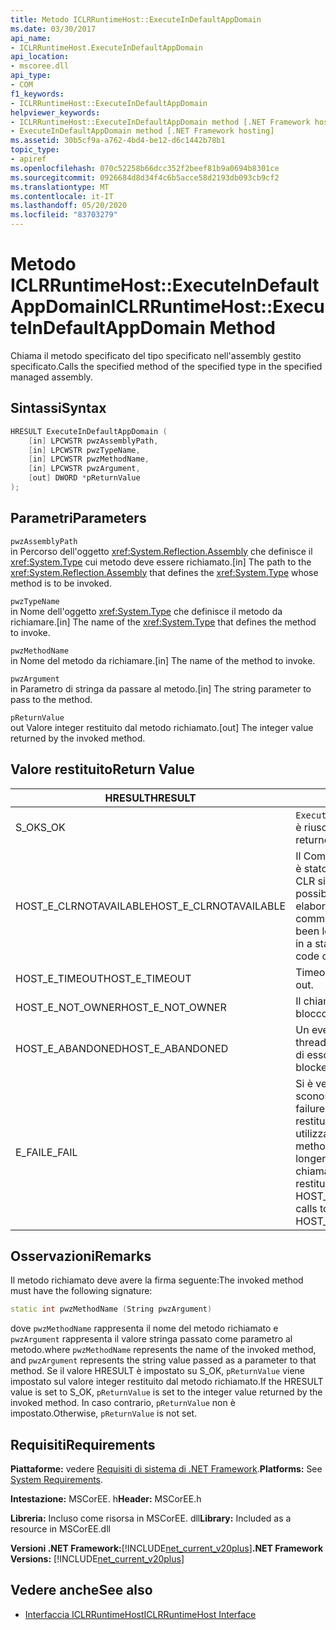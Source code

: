 ```yaml
---
title: Metodo ICLRRuntimeHost::ExecuteInDefaultAppDomain
ms.date: 03/30/2017
api_name:
- ICLRRuntimeHost.ExecuteInDefaultAppDomain
api_location:
- mscoree.dll
api_type:
- COM
f1_keywords:
- ICLRRuntimeHost::ExecuteInDefaultAppDomain
helpviewer_keywords:
- ICLRRuntimeHost::ExecuteInDefaultAppDomain method [.NET Framework hosting]
- ExecuteInDefaultAppDomain method [.NET Framework hosting]
ms.assetid: 30b5cf9a-a762-4bd4-be12-d6c1442b78b1
topic_type:
- apiref
ms.openlocfilehash: 070c52258b66dcc352f2beef81b9a0694b8301ce
ms.sourcegitcommit: 0926684d8d34f4c6b5acce58d2193db093cb9cf2
ms.translationtype: MT
ms.contentlocale: it-IT
ms.lasthandoff: 05/20/2020
ms.locfileid: "83703279"
---
```

# <a name="iclrruntimehostexecuteindefaultappdomain-method"></a><span data-ttu-id="12633-102">Metodo ICLRRuntimeHost::ExecuteInDefaultAppDomain</span><span class="sxs-lookup"><span data-stu-id="12633-102">ICLRRuntimeHost::ExecuteInDefaultAppDomain Method</span></span>
<span data-ttu-id="12633-103">Chiama il metodo specificato del tipo specificato nell'assembly gestito specificato.</span><span class="sxs-lookup"><span data-stu-id="12633-103">Calls the specified method of the specified type in the specified managed assembly.</span></span>  
  
## <a name="syntax"></a><span data-ttu-id="12633-104">Sintassi</span><span class="sxs-lookup"><span data-stu-id="12633-104">Syntax</span></span>  
  
```cpp  
HRESULT ExecuteInDefaultAppDomain (  
    [in] LPCWSTR pwzAssemblyPath,  
    [in] LPCWSTR pwzTypeName,
    [in] LPCWSTR pwzMethodName,  
    [in] LPCWSTR pwzArgument,  
    [out] DWORD *pReturnValue  
);  
```  
  
## <a name="parameters"></a><span data-ttu-id="12633-105">Parametri</span><span class="sxs-lookup"><span data-stu-id="12633-105">Parameters</span></span>  
 `pwzAssemblyPath`  
 <span data-ttu-id="12633-106">in Percorso dell'oggetto <xref:System.Reflection.Assembly> che definisce il <xref:System.Type> cui metodo deve essere richiamato.</span><span class="sxs-lookup"><span data-stu-id="12633-106">[in] The path to the <xref:System.Reflection.Assembly> that defines the <xref:System.Type> whose method is to be invoked.</span></span>  
  
 `pwzTypeName`  
 <span data-ttu-id="12633-107">in Nome dell'oggetto <xref:System.Type> che definisce il metodo da richiamare.</span><span class="sxs-lookup"><span data-stu-id="12633-107">[in] The name of the <xref:System.Type> that defines the method to invoke.</span></span>  
  
 `pwzMethodName`  
 <span data-ttu-id="12633-108">in Nome del metodo da richiamare.</span><span class="sxs-lookup"><span data-stu-id="12633-108">[in] The name of the method to invoke.</span></span>  
  
 `pwzArgument`  
 <span data-ttu-id="12633-109">in Parametro di stringa da passare al metodo.</span><span class="sxs-lookup"><span data-stu-id="12633-109">[in] The string parameter to pass to the method.</span></span>  
  
 `pReturnValue`  
 <span data-ttu-id="12633-110">out Valore integer restituito dal metodo richiamato.</span><span class="sxs-lookup"><span data-stu-id="12633-110">[out] The integer value returned by the invoked method.</span></span>  
  
## <a name="return-value"></a><span data-ttu-id="12633-111">Valore restituito</span><span class="sxs-lookup"><span data-stu-id="12633-111">Return Value</span></span>  
  
|<span data-ttu-id="12633-112">HRESULT</span><span class="sxs-lookup"><span data-stu-id="12633-112">HRESULT</span></span>|<span data-ttu-id="12633-113">Description</span><span class="sxs-lookup"><span data-stu-id="12633-113">Description</span></span>|  
|-------------|-----------------|  
|<span data-ttu-id="12633-114">S_OK</span><span class="sxs-lookup"><span data-stu-id="12633-114">S_OK</span></span>|<span data-ttu-id="12633-115">`ExecuteInDefaultAppDomain`la restituzione è riuscita.</span><span class="sxs-lookup"><span data-stu-id="12633-115">`ExecuteInDefaultAppDomain` returned successfully.</span></span>|  
|<span data-ttu-id="12633-116">HOST_E_CLRNOTAVAILABLE</span><span class="sxs-lookup"><span data-stu-id="12633-116">HOST_E_CLRNOTAVAILABLE</span></span>|<span data-ttu-id="12633-117">Il Common Language Runtime (CLR) non è stato caricato in un processo oppure CLR si trova in uno stato in cui non è possibile eseguire codice gestito o elaborare la chiamata correttamente.</span><span class="sxs-lookup"><span data-stu-id="12633-117">The common language runtime (CLR) has not been loaded into a process, or the CLR is in a state in which it cannot run managed code or process the call successfully.</span></span>|  
|<span data-ttu-id="12633-118">HOST_E_TIMEOUT</span><span class="sxs-lookup"><span data-stu-id="12633-118">HOST_E_TIMEOUT</span></span>|<span data-ttu-id="12633-119">Timeout della chiamata.</span><span class="sxs-lookup"><span data-stu-id="12633-119">The call timed out.</span></span>|  
|<span data-ttu-id="12633-120">HOST_E_NOT_OWNER</span><span class="sxs-lookup"><span data-stu-id="12633-120">HOST_E_NOT_OWNER</span></span>|<span data-ttu-id="12633-121">Il chiamante non è il proprietario del blocco.</span><span class="sxs-lookup"><span data-stu-id="12633-121">The caller does not own the lock.</span></span>|  
|<span data-ttu-id="12633-122">HOST_E_ABANDONED</span><span class="sxs-lookup"><span data-stu-id="12633-122">HOST_E_ABANDONED</span></span>|<span data-ttu-id="12633-123">Un evento è stato annullato mentre un thread bloccato o Fiber era in attesa su di esso.</span><span class="sxs-lookup"><span data-stu-id="12633-123">An event was canceled while a blocked thread or fiber was waiting on it.</span></span>|  
|<span data-ttu-id="12633-124">E_FAIL</span><span class="sxs-lookup"><span data-stu-id="12633-124">E_FAIL</span></span>|<span data-ttu-id="12633-125">Si è verificato un errore irreversibile sconosciuto.</span><span class="sxs-lookup"><span data-stu-id="12633-125">An unknown catastrophic failure occurred.</span></span> <span data-ttu-id="12633-126">Se un metodo restituisce E_FAIL, il CRL non è più utilizzabile all'interno del processo.</span><span class="sxs-lookup"><span data-stu-id="12633-126">If a method returns E_FAIL, the CRL is no longer usable within the process.</span></span> <span data-ttu-id="12633-127">Le chiamate successive ai metodi di hosting restituiscono HOST_E_CLRNOTAVAILABLE.</span><span class="sxs-lookup"><span data-stu-id="12633-127">Subsequent calls to hosting methods return HOST_E_CLRNOTAVAILABLE.</span></span>|  
  
## <a name="remarks"></a><span data-ttu-id="12633-128">Osservazioni</span><span class="sxs-lookup"><span data-stu-id="12633-128">Remarks</span></span>  
 <span data-ttu-id="12633-129">Il metodo richiamato deve avere la firma seguente:</span><span class="sxs-lookup"><span data-stu-id="12633-129">The invoked method must have the following signature:</span></span>  
  
```cpp  
static int pwzMethodName (String pwzArgument)  
```  
  
 <span data-ttu-id="12633-130">dove `pwzMethodName` rappresenta il nome del metodo richiamato e `pwzArgument` rappresenta il valore stringa passato come parametro al metodo.</span><span class="sxs-lookup"><span data-stu-id="12633-130">where `pwzMethodName` represents the name of the invoked method, and `pwzArgument` represents the string value passed as a parameter to that method.</span></span> <span data-ttu-id="12633-131">Se il valore HRESULT è impostato su S_OK, `pReturnValue` viene impostato sul valore integer restituito dal metodo richiamato.</span><span class="sxs-lookup"><span data-stu-id="12633-131">If the HRESULT value is set to S_OK, `pReturnValue` is set to the integer value returned by the invoked method.</span></span> <span data-ttu-id="12633-132">In caso contrario, `pReturnValue` non è impostato.</span><span class="sxs-lookup"><span data-stu-id="12633-132">Otherwise, `pReturnValue` is not set.</span></span>  
  
## <a name="requirements"></a><span data-ttu-id="12633-133">Requisiti</span><span class="sxs-lookup"><span data-stu-id="12633-133">Requirements</span></span>  
 <span data-ttu-id="12633-134">**Piattaforme:** vedere [Requisiti di sistema di .NET Framework](../../get-started/system-requirements.md).</span><span class="sxs-lookup"><span data-stu-id="12633-134">**Platforms:** See [System Requirements](../../get-started/system-requirements.md).</span></span>  
  
 <span data-ttu-id="12633-135">**Intestazione:** MSCorEE. h</span><span class="sxs-lookup"><span data-stu-id="12633-135">**Header:** MSCorEE.h</span></span>  
  
 <span data-ttu-id="12633-136">**Libreria:** Incluso come risorsa in MSCorEE. dll</span><span class="sxs-lookup"><span data-stu-id="12633-136">**Library:** Included as a resource in MSCorEE.dll</span></span>  
  
 <span data-ttu-id="12633-137">**Versioni .NET Framework:**[!INCLUDE[net_current_v20plus](../../../../includes/net-current-v20plus-md.md)]</span><span class="sxs-lookup"><span data-stu-id="12633-137">**.NET Framework Versions:** [!INCLUDE[net_current_v20plus](../../../../includes/net-current-v20plus-md.md)]</span></span>  
  
## <a name="see-also"></a><span data-ttu-id="12633-138">Vedere anche</span><span class="sxs-lookup"><span data-stu-id="12633-138">See also</span></span>

- [<span data-ttu-id="12633-139">Interfaccia ICLRRuntimeHost</span><span class="sxs-lookup"><span data-stu-id="12633-139">ICLRRuntimeHost Interface</span></span>](iclrruntimehost-interface.md)
